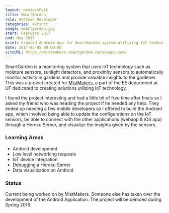 ```yaml
---
layout: projectPost
title: SmartGarden
role: Android Developer
categories: extinct
image: smartgarden.jpg
start: February 2017
end: May 2017
brief: Created Android App for SmartGarden system utilizing IoT technology to monitor and display info such as soil moisture, lighting, animal interference, etc.
date: 2017-05-05 00:00:00
siteURL: https://mistmakers-smartgarden.herokuapp.com/
---
```

SmartGarden is a monitoring system that uses IoT technology such as moisture sensors, sunlight detectors, and proximity sensors to automatically monitor activity in gardens and provide valuable insights to the gardener. This was a project created for [MistMakers](http://www.mist-center.org/mist-makers-2-0-at-university-of-florida/), a part of the EE department at UF dedicated to creating solutions utilizing IoT technology.

I found the project interesting and had a little bit of free time after finals so I asked my friend who was heading the project if he needed any help. They ended up needing a few mobile developers so I offered to build the Android app, which involved being able to update the configurations on the IoT sensors, be able to connect with the other applications (webapp & iOS app) through a Heroku Server, and visualize the insights given by the sensors.

### Learning Areas
* Android development
* Low level networking requests
* IoT device integration
* Debugging a Heroku Server
* Data visualization on Android

### Status
Current being worked on by MistMakers. Someone else has taken over the development of the Android Application. The project will be demoed during Spring 2018.
